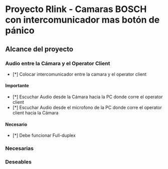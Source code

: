 # Proyecto Rlink - Camaras BOSCH con intercomunicador mas botón de pánico

## Alcance del proyecto

### Audio entre la Cámara y el Operator Client
- [*] Colocar intercomunicador entre la camara y el operator client
#### Importante
  - [*] Escuchar Audio desde la Cámara hacia la PC donde corre el operator client
  - [*] Escuchar Audio desde el microfono de la PC donde corre el operator client hacia la Cámara
#### Necesario
  - [*] Debe funcionar Full-duplex
### Necesarias
### Deseables
